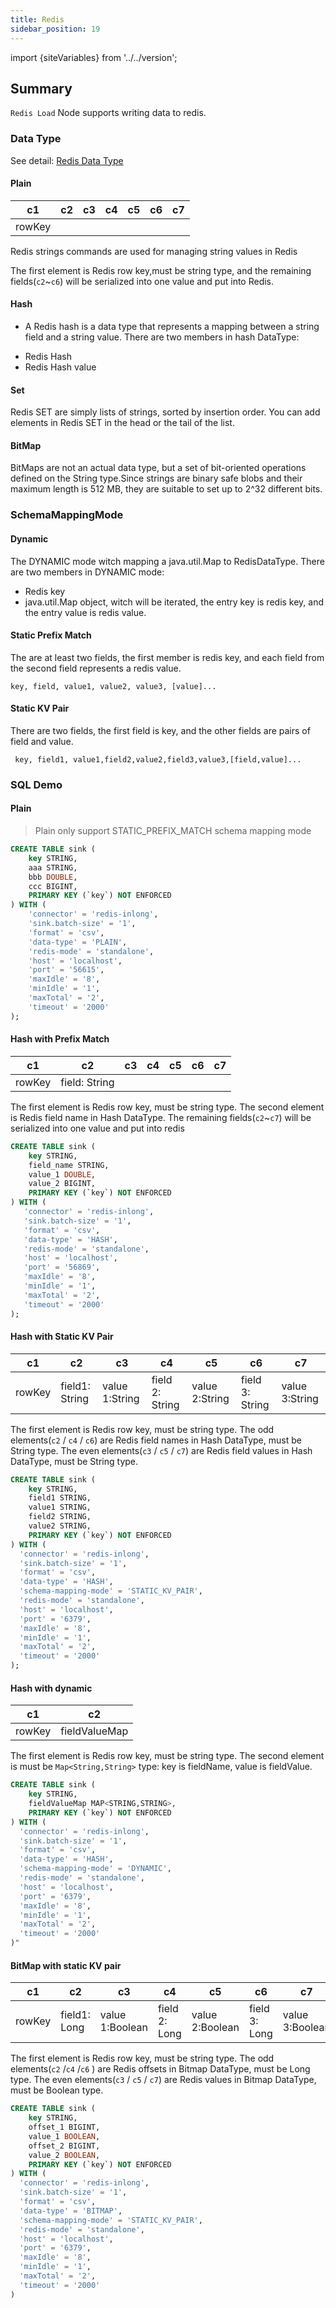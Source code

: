 ```yaml
---
title: Redis
sidebar_position: 19
---
```


import {siteVariables} from '../../version';

## Summary

`Redis Load` Node supports writing data to redis.

### Data Type

See detail: [Redis Data Type](https://redis.io/topics/data-types-intro)

#### Plain

| c1     | c2  | c3  | c4  | c5  | c6  | c7  | 
|--------|-----|-----|-----|-----|-----|-----|
| rowKey |     |     |     |     |     |     |

Redis strings commands are used for managing string values in Redis

The first element is Redis row key,must be string type, and the remaining fields(`c2`~`c6`) will be serialized into one value and put into Redis.

#### Hash

* A Redis hash is a data type that represents a mapping between a string field and a string
  value. There are two members in hash DataType:
- Redis Hash  
- Redis Hash value  

#### Set

Redis SET are simply lists of strings, sorted by insertion order. You can add elements in Redis SET in the head or the tail of the list.

#### BitMap

BitMaps are not an actual data type, but a set of bit-oriented operations defined on the String type.Since strings are binary safe blobs and their maximum length is 512 MB, they are suitable to set up to 2^32 different bits.  

### SchemaMappingMode

#### Dynamic

The DYNAMIC mode witch mapping a java.util.Map to RedisDataType. There are two members in DYNAMIC mode:  
- Redis key
- java.util.Map object, witch will be iterated, the entry key is redis key, and the entry value is redis value.  

#### Static Prefix Match

The are at least two fields, the first member is redis key, and each field from the second field represents a redis value.  

```shell
key, field, value1, value2, value3, [value]...
```

#### Static KV Pair

There are two fields, the first field is key, and the other fields are pairs of field and value.  

```shell
 key, field1, value1,field2,value2,field3,value3,[field,value]...
```

### SQL Demo

#### Plain

> Plain only support STATIC_PREFIX_MATCH schema mapping mode

```sql
CREATE TABLE sink (
    key STRING,
    aaa STRING,
    bbb DOUBLE,    
    ccc BIGINT,    
    PRIMARY KEY (`key`) NOT ENFORCED
) WITH (  
    'connector' = 'redis-inlong',  
    'sink.batch-size' = '1',  
    'format' = 'csv',  
    'data-type' = 'PLAIN',  
    'redis-mode' = 'standalone',  
    'host' = 'localhost',  
    'port' = '56615',  
    'maxIdle' = '8',  
    'minIdle' = '1',  
    'maxTotal' = '2',  
    'timeout' = '2000'
);
```

#### Hash with Prefix Match

| c1     | c2            | c3  | c4  | c5  | c6  | c7  | 
|--------|---------------|-----|-----|-----|-----|-----|
| rowKey | field: String |     |     |     |     |     |

The first element is Redis row key, must be string type.
The second element is Redis field name in Hash DataType.
The remaining fields(`c2`~`c7`) will be serialized into one value and put into redis

```sql
CREATE TABLE sink (
    key STRING, 
    field_name STRING, 
    value_1 DOUBLE,
    value_2 BIGINT, 
    PRIMARY KEY (`key`) NOT ENFORCED
) WITH (
   'connector' = 'redis-inlong',
   'sink.batch-size' = '1',
   'format' = 'csv',
   'data-type' = 'HASH',
   'redis-mode' = 'standalone',
   'host' = 'localhost',
   'port' = '56869',
   'maxIdle' = '8',
   'minIdle' = '1',
   'maxTotal' = '2',
   'timeout' = '2000'
);
```

#### Hash with Static KV Pair

| c1     | c2             | c3             | c4              | c5             | c6              | c7             | 
|--------|----------------|----------------|-----------------|----------------|-----------------|----------------|
| rowKey | field1: String | value 1:String | field 2: String | value 2:String | field 3: String | value 3:String |

The first element is Redis row key, must be string type.
The odd elements(`c2` / `c4` / `c6`) are Redis field names in Hash DataType, must be String type.
The even elements(`c3` / `c5` / `c7`) are Redis field values in Hash DataType, must be String type.

```sql
CREATE TABLE sink (
    key STRING,
    field1 STRING,
    value1 STRING,
    field2 STRING,
    value2 STRING,
    PRIMARY KEY (`key`) NOT ENFORCED
) WITH (
  'connector' = 'redis-inlong',
  'sink.batch-size' = '1',
  'format' = 'csv',
  'data-type' = 'HASH',
  'schema-mapping-mode' = 'STATIC_KV_PAIR',
  'redis-mode' = 'standalone',
  'host' = 'localhost',
  'port' = '6379',
  'maxIdle' = '8',
  'minIdle' = '1',
  'maxTotal' = '2',
  'timeout' = '2000'
);
```

#### Hash with dynamic

| c1     | c2            | 
|--------|---------------|
| rowKey | fieldValueMap |

The first element is Redis row key, must be string type.
The second element is must be `Map<String,String>` type: key is fieldName, value is fieldValue.

```sql
CREATE TABLE sink (
    key STRING,
    fieldValueMap MAP<STRING,STRING>,
    PRIMARY KEY (`key`) NOT ENFORCED
) WITH (
  'connector' = 'redis-inlong',
  'sink.batch-size' = '1',
  'format' = 'csv',
  'data-type' = 'HASH',
  'schema-mapping-mode' = 'DYNAMIC',
  'redis-mode' = 'standalone',
  'host' = 'localhost',
  'port' = '6379',
  'maxIdle' = '8',
  'minIdle' = '1',
  'maxTotal' = '2',
  'timeout' = '2000'
)"
```

#### BitMap with static KV pair

| c1     | c2           | c3              | c4            | c5              | c6            | c7              | 
|--------|--------------|-----------------|---------------|-----------------|---------------|-----------------|
| rowKey | field1: Long | value 1:Boolean | field 2: Long | value 2:Boolean | field 3: Long | value 3:Boolean |

The first element is Redis row key, must be string type.
The odd elements(`c2` /`c4` /`c6` ) are Redis offsets in Bitmap DataType, must be Long type.
The even elements(`c3` / `c5` / `c7`) are Redis values in Bitmap DataType, must be Boolean type.

```sql
CREATE TABLE sink (
    key STRING,
    offset_1 BIGINT,
    value_1 BOOLEAN,
    offset_2 BIGINT,
    value_2 BOOLEAN,
    PRIMARY KEY (`key`) NOT ENFORCED
) WITH (
  'connector' = 'redis-inlong',
  'sink.batch-size' = '1',
  'format' = 'csv',
  'data-type' = 'BITMAP',
  'schema-mapping-mode' = 'STATIC_KV_PAIR',
  'redis-mode' = 'standalone',
  'host' = 'localhost',
  'port' = '6379',
  'maxIdle' = '8',
  'minIdle' = '1',
  'maxTotal' = '2',
  'timeout' = '2000'
)
```
